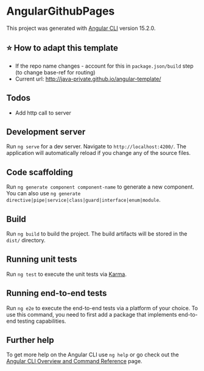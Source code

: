 # AngularGithubPages

This project was generated with [Angular CLI](https://github.com/angular/angular-cli) version 15.2.0.
## ⭐️ How to adapt this template
- If the repo name changes - account for this in `package.json/build` step (to change base-ref for routing)
- Current url: http://java-private.github.io/angular-template/

## Todos
- Add http call to server

## Development server

Run `ng serve` for a dev server. Navigate to `http://localhost:4200/`. The application will automatically reload if you change any of the source files.

## Code scaffolding

Run `ng generate component component-name` to generate a new component. You can also use `ng generate directive|pipe|service|class|guard|interface|enum|module`.

## Build

Run `ng build` to build the project. The build artifacts will be stored in the `dist/` directory.

## Running unit tests

Run `ng test` to execute the unit tests via [Karma](https://karma-runner.github.io).

## Running end-to-end tests

Run `ng e2e` to execute the end-to-end tests via a platform of your choice. To use this command, you need to first add a package that implements end-to-end testing capabilities.

## Further help

To get more help on the Angular CLI use `ng help` or go check out the [Angular CLI Overview and Command Reference](https://angular.io/cli) page.
